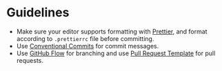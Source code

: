 # Guidelines

- Make sure your editor supports formatting with [Prettier](https://prettier.io/docs/en/install), and format according to `.prettierrc` file before committing.
- Use [Conventional Commits](https://www.conventionalcommits.org/en/v1.0.0/) for commit messages.
- Use [GitHub Flow](https://docs.github.com/en/get-started/using-github/github-flow) for branching and use [Pull Request Template](./docs/pull_request_template.md) for pull requests.
